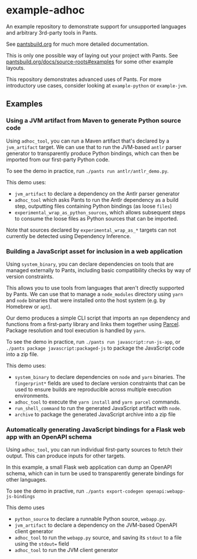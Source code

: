 # example-adhoc
An example repository to demonstrate support for unsupported languages and arbitrary 3rd-party tools in Pants.

See [pantsbuild.org](https://www.pantsbuild.org/docs) for much more detailed documentation.

This is only one possible way of laying out your project with Pants. See 
[pantsbuild.org/docs/source-roots#examples](https://www.pantsbuild.org/docs/source-roots#examples) for some other
example layouts.

This repository demonstrates advanced uses of Pants. For more introductory use cases, consider looking at `example-python` or `example-jvm`.

## Examples

### Using a JVM artifact from Maven to generate Python source code

Using `adhoc_tool`, you can run a Maven artifact that's declared by a `jvm_artifact` target. We can use that to run the JVM-based `antlr` parser generator to transparently produce Python bindings, which can then be imported from our first-party Python code.

To see the demo in practice, run `./pants run antlr/antlr_demo.py`.

This demo uses:

* `jvm_artifact` to declare a dependency on the Antlr parser generator
* `adhoc_tool` which asks Pants to run the Antlr dependency as a build step, outputting files containing Python bindings (as loose `files`)
* `experimental_wrap_as_python_sources`, which allows subsequent steps to consume the loose files as Python sources that can be imported.

Note that sources declared by `experimental_wrap_as_*` targets can not currently be detected using Dependency Inference.


### Building a JavaScript asset for inclusion in a web application

Using `system_binary`, you can declare dependencies on tools that are managed externally to Pants, including basic compatibility checks by way of version constraints.

This allows you to use tools from languages that aren't directly supported by Pants. We can use that to manage a `node_modules` directory using `yarn` and `node` binaries that were installed onto the host system (e.g. by Homebrew or `apt`).

Our demo produces a simple CLI script that imports an `npm` dependency and functions from a first-party library and links them together using [Parcel](https://parceljs.org/). Package resolution and tool execution is handled by `yarn`.

To see the demo in practice, run `./pants run javascript:run-js-app`, or `./pants package javascript:packaged-js` to package the JavaScript code into a zip file.

This demo uses:

* `system_binary` to declare dependencies on `node` and `yarn` binaries. The `fingerprint*` fields are used to declare version constraints that can be used to ensure builds are reproducible across multiple execution environments.
* `adhoc_tool` to execute the `yarn install` and `yarn parcel` commands.
* `run_shell_command` to run the generated JavaScript artifact with `node`.
* `archive` to package the generated JavaScript archive into a zip file


### Automatically generating JavaScript bindings for a Flask web app with an OpenAPI schema

Using `adhoc_tool`, you can run individual first-party sources to fetch their output. This can produce inputs for other targets.

In this example, a small Flask web application can dump an OpenAPI schema, which can in turn be used to transparently generate bindings for other languages.

To see the demo in practive, run `./pants export-codegen openapi:webapp-js-bindings`

This demo uses

* `python_source` to declare a runnable Python source, `webapp.py`.
* `jvm_artifact` to declare a dependency on the JVM-based OpenAPI client generator
* `adhoc_tool` to run the `webapp.py` source, and saving its `stdout` to a file using the `stdout=` field
* `adhoc_tool` to run the JVM client generator